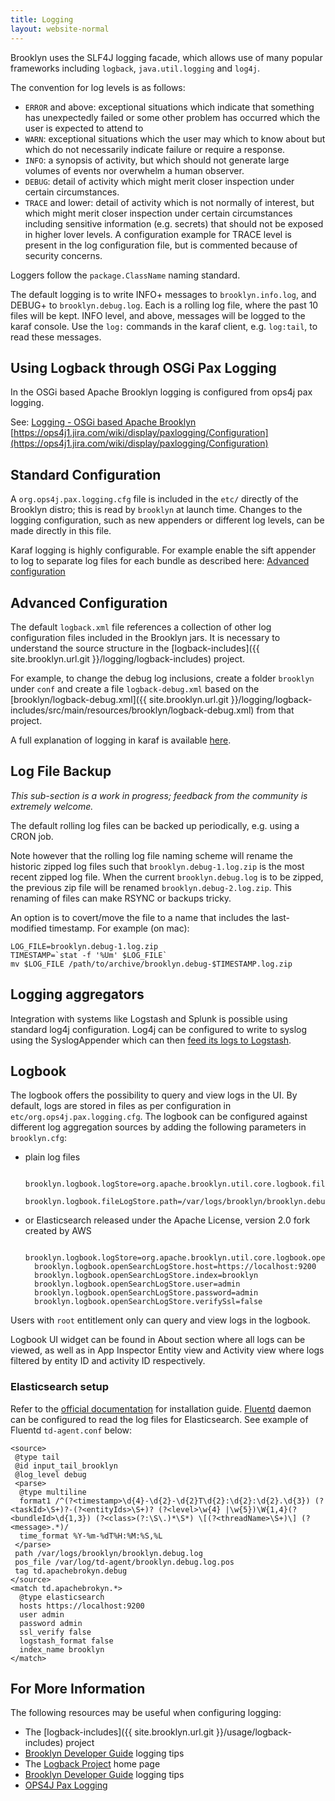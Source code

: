 ```yaml
---
title: Logging
layout: website-normal
---
```


Brooklyn uses the SLF4J logging facade, which allows use of many popular frameworks including `logback`, 
`java.util.logging` and `log4j`.

The convention for log levels is as follows:

* `ERROR` and above:  exceptional situations which indicate that something has unexpectedly failed or
some other problem has occurred which the user is expected to attend to
* `WARN`:  exceptional situations which the user may which to know about but which do not necessarily indicate failure or require a response.
* `INFO`:  a synopsis of activity, but which should not generate large volumes of events nor overwhelm a human observer.
* `DEBUG`:  detail of activity which might merit closer inspection under certain circumstances.
* `TRACE` and lower: detail of activity which is not normally of interest, but which might merit closer inspection under certain circumstances including sensitive information (e.g. secrets) that should not be exposed in higher lover levels. A configuration example for TRACE level is present in the log configuration file, but is commented because of security concerns.  

Loggers follow the ``package.ClassName`` naming standard.  

The default logging is to write INFO+ messages to `brooklyn.info.log`, 
and DEBUG+ to `brooklyn.debug.log`. Each is a rolling log file, 
where the past 10 files will be kept. INFO level, and above, messages
will be logged to the karaf console. Use the `log:` commands in the 
karaf client, e.g. `log:tail`, to read these messages.


## Using Logback through OSGi Pax Logging

In the OSGi based Apache Brooklyn logging is configured from ops4j pax logging.

See: [Logging - OSGi based Apache Brooklyn](../dev/tips/logging.html#osgi-based-apache-brooklyn) <br/>
[https://ops4j1.jira.com/wiki/display/paxlogging/Configuration](https://ops4j1.jira.com/wiki/display/paxlogging/Configuration)

## Standard Configuration

A `org.ops4j.pax.logging.cfg` file is included in the `etc/` directly of the Brooklyn distro;
this is read by `brooklyn` at launch time. Changes to the logging configuration,
such as new appenders or different log levels, can be made directly in this file.

Karaf logging is highly configurable. For example enable the sift appender to log to separate log files for
each bundle as described here: [Advanced configuration](https://karaf.apache.org/manual/latest/#_advanced_configuration)

## Advanced Configuration

The default `logback.xml` file references a collection of other log configuration files
included in the Brooklyn jars. It is necessary to understand the source structure
in the [logback-includes]({{ site.brooklyn.url.git }}/logging/logback-includes) project.

For example, to change the debug log inclusions, create a folder `brooklyn` under `conf`
and create a file `logback-debug.xml` based on the
[brooklyn/logback-debug.xml]({{ site.brooklyn.url.git }}/logging/logback-includes/src/main/resources/brooklyn/logback-debug.xml)
from that project.

A full explanation of logging in karaf is available [here](https://karaf.apache.org/manual/latest/#_log).


## Log File Backup

*This sub-section is a work in progress; feedback from the community is extremely welcome.*

The default rolling log files can be backed up periodically, e.g. using a CRON job.

Note however that the rolling log file naming scheme will rename the historic zipped log files 
such that `brooklyn.debug-1.log.zip` is the most recent zipped log file. When the current
`brooklyn.debug.log` is to be zipped, the previous zip file will be renamed 
`brooklyn.debug-2.log.zip`. This renaming of files can make RSYNC or backups tricky.

An option is to covert/move the file to a name that includes the last-modified timestamp. 
For example (on mac):

    LOG_FILE=brooklyn.debug-1.log.zip
    TIMESTAMP=`stat -f '%Um' $LOG_FILE`
    mv $LOG_FILE /path/to/archive/brooklyn.debug-$TIMESTAMP.log.zip


## Logging aggregators

Integration with systems like Logstash and Splunk is possible using standard log4j configuration.
Log4j can be configured to write to syslog using the SyslogAppender
which can then [feed its logs to Logstash](http://www.logstash.net/docs/1.4.2/inputs/syslog).

## Logbook

The logbook offers the possibility to query and view logs in the UI. By default, logs are stored in files as per configuration
in `etc/org.ops4j.pax.logging.cfg`. The logbook can be configured against different log aggregation sources by adding the
following parameters in `brooklyn.cfg`:

* plain log files

        brooklyn.logbook.logStore=org.apache.brooklyn.util.core.logbook.file.FileLogStore
        brooklyn.logbook.fileLogStore.path=/var/logs/brooklyn/brooklyn.debug.log

* or Elasticsearch released under the Apache License, version 2.0 fork created by AWS

        brooklyn.logbook.logStore=org.apache.brooklyn.util.core.logbook.opensearch.OpenSearchLogStore
        brooklyn.logbook.openSearchLogStore.host=https://localhost:9200
        brooklyn.logbook.openSearchLogStore.index=brooklyn
        brooklyn.logbook.openSearchLogStore.user=admin
        brooklyn.logbook.openSearchLogStore.password=admin
        brooklyn.logbook.openSearchLogStore.verifySsl=false

Users with `root` entitlement only can query and view logs in the logbook.

Logbook UI widget can be found in About section where all logs can be viewed, as well as in App Inspector Entity view and
Activity view where logs filtered by entity ID and activity ID respectively.

### Elasticsearch setup

Refer to the [official documentation](https://opendistro.github.io/for-elasticsearch/downloads.html#try) for
 installation guide. [Fluentd](https://www.fluentd.org/download) daemon can be configured to read the log files
for Elasticsearch. See example of Fluentd `td-agent.conf` below:

```
<source>
 @type tail
 @id input_tail_brooklyn
 @log_level debug
 <parse>
  @type multiline
  format1 /^(?<timestamp>\d{4}-\d{2}-\d{2}T\d{2}:\d{2}:\d{2}.\d{3}) (?<taskId>\S+)?-(?<entityIds>\S+)? (?<level>\w{4} |\w{5})\W{1,4}(?<bundleId>\d{1,3}) (?<class>(?:\S\.)*\S*) \[(?<threadName>\S+)\] (?<message>.*)/
  time_format %Y-%m-%dT%H:%M:%S,%L
 </parse>
 path /var/logs/brooklyn/brooklyn.debug.log
 pos_file /var/log/td-agent/brooklyn.debug.log.pos
 tag td.apachebrokyn.debug
</source>
<match td.apachebrokyn.*>
  @type elasticsearch
  hosts https://localhost:9200
  user admin
  password admin
  ssl_verify false
  logstash_format false
  index_name brooklyn
</match>
```

## For More Information

The following resources may be useful when configuring logging:

* The [logback-includes]({{ site.brooklyn.url.git }}/usage/logback-includes) project
* [Brooklyn Developer Guide](/guide/dev/tips/logging.html) logging tips
* The [Logback Project](http://logback.qos.ch/) home page
* [Brooklyn Developer Guide]({{book.path.docs}}/dev/tips/logging.md) logging tips
* [OPS4J Pax Logging](https://ops4j1.jira.com/wiki/display/paxlogging/Configuration)
